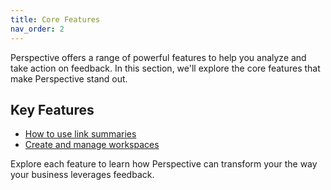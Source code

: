 ```yaml
---
title: Core Features
nav_order: 2
---
```


Perspective offers a range of powerful features to help you analyze and take action on feedback. In this section, we'll explore the core features that make Perspective stand out.

## Key Features

- [How to use link summaries](/docs/core-features/link-summaries)
- [Create and manage workspaces](/docs/core-features/workspaces)

Explore each feature to learn how Perspective can transform your the way your business leverages feedback.
